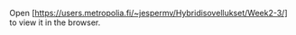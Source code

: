 Open [https://users.metropolia.fi/~jespermv/Hybridisovellukset/Week2-3/] to view it in the browser.
